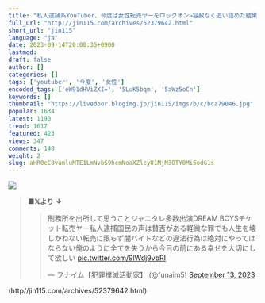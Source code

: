 ```yaml
---
title: "私人逮捕系YouTuber、今度は女性転売ヤーをロックオン→容赦なく追い詰めた結果・・・ "
full_url: "http://jin115.com/archives/52379642.html"
short_url: "jin115"
language: "ja"
date: 2023-09-14T20:00:35+0900
lastmod: 
draft: false
author: []
categories: []
tags: ['youtuber', '今度', '女性']
encoded_tags: ['eW91dHViZXI=', '5LuK5bqm', '5aWz5oCn']
keywords: []
thumbnail: "https://livedoor.blogimg.jp/jin115/imgs/b/c/bca79046.jpg"
popular: 1634
latest: 1190
trend: 1617
featured: 423
views: 347
comments: 148
weight: 2
slug: aHR0cC8vamluMTE1LmNvbS9hcmNoaXZlcy81MjM3OTY0Mi5odG1s
---
```


![](https://livedoor.blogimg.jp/jin115/imgs/b/c/bca79046.jpg)

<blockquote><b>■𝕏より</b> <b>↓</b> <blockquote class='twitter-tweet'><p lang='ja' dir='ltr'>刑務所を出所して思うことジャニタレ多数出演DREAM BOYSチケット転売ヤー私人逮捕国民の声は賛否がある軽微な罪でも人生を壊しかねない転売に限らず闇バイトなどの違法行為は絶対にやってはならない俺のように全てを失うから今目の前にある幸せを大切にして欲しい <a href='https//t.co/9lWdj9vbRI'>pic.twitter.com/9lWdj9vbRI</a></p>— フナイム【犯罪撲滅活動家】 (@funaim5) <a href='https//twitter.com/funaim5/status/1702062333890347252?ref_src=twsrc%5Etfw'>September 13, 2023</a></blockquote> </blockquote>

(http//jin115.com/archives/52379642.html)
